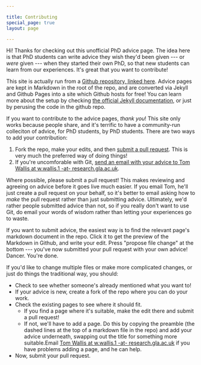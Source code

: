 ```yaml
---

title: Contributing
special_page: true
layout: page

---
```


Hi! Thanks for checking out this unofficial PhD advice page. The idea here is that PhD students can write advice they wish they'd been given --- or *were* given --- when they started their own PhD, so that new students can learn from our experiences. It's great that you want to contribute!

This site is actually run from a [Github repository, linked here](https://github.com/Unofficial-Glasgow-PhD/unofficial-advice). Advice pages are kept in Markdown in the root of the repo, and are converted via Jekyll and Github Pages into a site which Github hosts for free! You can learn more about the setup by checking [the official Jekyll documentation](http://jekyllrb.com/), or just by perusing the code in the github repo.

If you want to contribute to the advice pages, *thank you*! This site only works because people share, and it's terrific to have a community-run colleciton of advice, for PhD students, by PhD students. There are two ways to add your contribution:

1. Fork the repo, make your edits, and then [submit a pull request](https://help.github.com/articles/creating-a-pull-request/). This is very much the preferred way of doing things!
2. If you're uncomforable with Git, [send an email with your advice to Tom Wallis at w.wallis.1 -at- research.gla.ac.uk](mailto:w.wallis.1@research.gla.ac.uk).

Where possible, please submit a pull request! This makes reviewing and agreeing on advice before it goes live much easier. If you email Tom, he'll just create a pull request on your behalf, so it's better to email asking how to *make* the pull request rather than just submitting advice. Ultimately, we'd rather people submitted advice than not, so if you really don't want to use Git, do email your words of wisdom rather than letting your experiences go to waste.

If you want to submit advice, the easiest way is to find the relevant page's markdown document in the repo. Click it to get the preview of the Markdown in Github, and write your edit. Press "propose file change" at the bottom --- you've now submitted your pull request with your own advice! Dancer. You're done. 

If you'd like to change multiple files or make more complicated changes, or just do things the traditional way, you should:

* Check to see whether someone's already mentioned what you want to!
* If your advice is new, create a fork of the repo where you can do your work. 
* Check the existing pages to see where it should fit. 
    * If you find a page where it's suitable, make the edit there and submit a pull request!
    * If not, we'll have to add a page.
      Do this by copying the preamble (the dashed lines at the top of a markdown file in the repo) and add your advice underneath, swapping out the title for something more suitable.<span class="sidenote">Email [Tom Wallis at w.wallis.1 -at- research.gla.ac.uk](mailto:w.wallis.1@research.gla.ac.uk) if you have problems adding a page, and he can help.</span>
* Now, submit your pull request.
